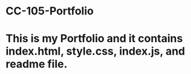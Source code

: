 # CC-105-Portfolio

# This is my Portfolio and it contains index.html, style.css, index.js, and readme file.
